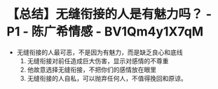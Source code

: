 # 【总结】无缝衔接的人是有魅力吗？ - P1 - 陈广希情感 - BV1Qm4y1X7qM

-   无缝衔接的人最可恶，不是因为有魅力，而是缺乏良心和底线
    1.  无缝衔接对前任造成巨大伤害，显示对感情的不尊重
    2.  他故意选择无缝衔接，不把你们的感情放在眼里
    3.  无缝衔接的人自私，可以抛弃任何人，不值得挽回和原谅。